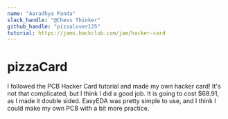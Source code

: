 ```yaml
---
name: "Aaradhya Panda"
slack_handle: "@Chess Thinker"
github_handle: "pizzalover125"
tutorial: https://jams.hackclub.com/jam/hacker-card
---
```


# pizzaCard
I followed the PCB Hacker Card tutorial and made my own hacker card! It's not that complicated, but I think I did a good job. It is going to cost $68.91, as I made it double sided. EasyEDA was pretty simple to use, and I think I could make my own PCB with a bit more practice.
